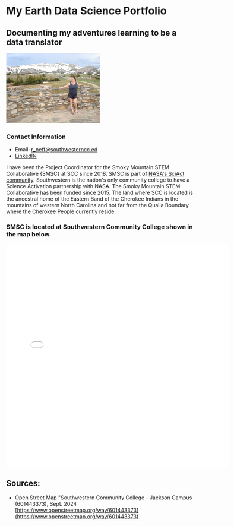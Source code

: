 # My Earth Data Science Portfolio
## Documenting my adventures learning to be a data translator

<img src="/img/003-WYsm.jpg" alt="Snow on mountains in Wyoming in July" width="50%"/>

### Contact Information
* Email: <a href="mailto:r_neff@southwesterncc.edu">r_neff@southwesterncc.ed</a>
* [LinkedIN](https://www.linkedin.com/in/randi-neff-b7a27823b/)

I have been the Project Coordinator for the Smoky Mountain STEM Collaborative {SMSC} at SCC since 2018. SMSC is part of 
[NASA's SciAct community](https://science.nasa.gov/learn/science-activation-team/). 
Southwestern is the nation's only community college  to have a Science Activation partnership with NASA. 
The Smoky Mountain STEM Collaborative has been funded since 2015. 
The land where SCC is located is the ancestral home of the Eastern Band of the Cherokee Indians in the mountains of western North Carolina and 
not far from the Qualla Boundary where the Cherokee People currently reside.

### SMSC is located at Southwestern Community College shown in the map below.
<embed type="text/html" src="img/uttc.html" width="600" height="600">

## Sources:

* Open Street Map "Southwestern Community College - Jackson Campus (601443373), Sept. 2024 [https://www.openstreetmap.org/way/601443373](https://www.openstreetmap.org/way/601443373)
